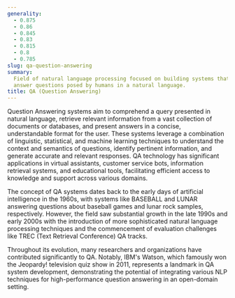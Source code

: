 ```yaml
---
generality:
  - 0.875
  - 0.86
  - 0.845
  - 0.83
  - 0.815
  - 0.8
  - 0.785
slug: qa-question-answering
summary:
  Field of natural language processing focused on building systems that automatically
  answer questions posed by humans in a natural language.
title: QA (Question Answering)
---
```


Question Answering systems aim to comprehend a query presented in natural language, retrieve relevant information from a vast collection of documents or databases, and present answers in a concise, understandable format for the user. These systems leverage a combination of linguistic, statistical, and machine learning techniques to understand the context and semantics of questions, identify pertinent information, and generate accurate and relevant responses. QA technology has significant applications in virtual assistants, customer service bots, information retrieval systems, and educational tools, facilitating efficient access to knowledge and support across various domains.

The concept of QA systems dates back to the early days of artificial intelligence in the 1960s, with systems like BASEBALL and LUNAR answering questions about baseball games and lunar rock samples, respectively. However, the field saw substantial growth in the late 1990s and early 2000s with the introduction of more sophisticated natural language processing techniques and the commencement of evaluation challenges like TREC (Text Retrieval Conference) QA tracks.

Throughout its evolution, many researchers and organizations have contributed significantly to QA. Notably, IBM's Watson, which famously won the Jeopardy! television quiz show in 2011, represents a landmark in QA system development, demonstrating the potential of integrating various NLP techniques for high-performance question answering in an open-domain setting.
